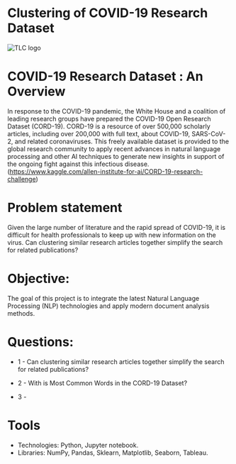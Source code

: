 # Clustering of COVID-19 Research Dataset
![TLC logo](https://www.iaea.org/sites/default/files/styles/2016_landing_page_banner_1140x300/public/covid-19-updates-banner-a.png?itok=hoNEz_cU&timestamp=1600269590)


# COVID-19 Research Dataset : An Overview

In response to the COVID-19 pandemic, the White House and a coalition of leading research groups have prepared the COVID-19 Open Research Dataset (CORD-19). CORD-19 is a resource of over 500,000 scholarly articles, including over 200,000 with full text, about COVID-19, SARS-CoV-2, and related coronaviruses. This freely available dataset is provided to the global research community to apply recent advances in natural language processing and other AI techniques to generate new insights in support of the ongoing fight against this infectious disease. (https://www.kaggle.com/allen-institute-for-ai/CORD-19-research-challenge)

# Problem statement

Given the large number of literature and the rapid spread of COVID-19, it is difficult for health professionals to keep up with new information on the virus. Can clustering similar research articles together simplify the search for related publications?

# Objective:

The goal of this project is to integrate the latest Natural Language Processing (NLP) technologies and apply modern document analysis methods.

# Questions:

* 1 - Can clustering similar research articles together simplify the search for related publications?

* 2 - With is Most Common Words in the CORD-19 Dataset?

* 3 - 

# Tools

* Technologies: Python, Jupyter notebook.
* Libraries: NumPy, Pandas, Sklearn, Matplotlib, Seaborn, Tableau.

